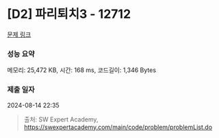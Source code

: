 # [D2] 파리퇴치3 - 12712 

[문제 링크](https://swexpertacademy.com/main/code/problem/problemDetail.do?contestProbId=AXuARWAqDkQDFARa) 

### 성능 요약

메모리: 25,472 KB, 시간: 168 ms, 코드길이: 1,346 Bytes

### 제출 일자

2024-08-14 22:35



> 출처: SW Expert Academy, https://swexpertacademy.com/main/code/problem/problemList.do